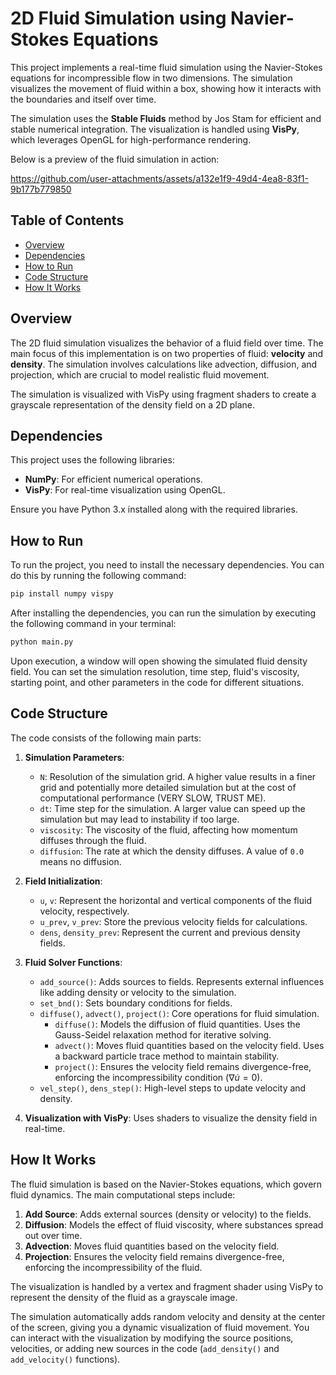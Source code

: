 # 2D Fluid Simulation using Navier-Stokes Equations

This project implements a real-time fluid simulation using the Navier-Stokes equations for incompressible flow in two dimensions. The simulation visualizes the movement of fluid within a box, showing how it interacts with the boundaries and itself over time.

The simulation uses the **Stable Fluids** method by Jos Stam for efficient and stable numerical integration. The visualization is handled using **VisPy**, which leverages OpenGL for high-performance rendering.

Below is a preview of the fluid simulation in action:

https://github.com/user-attachments/assets/a132e1f9-49d4-4ea8-83f1-9b177b779850


## Table of Contents
- [Overview](#overview)
- [Dependencies](#dependencies)
- [How to Run](#how-to-run)
- [Code Structure](#code-structure)
- [How It Works](#how-it-works)


## Overview

The 2D fluid simulation visualizes the behavior of a fluid field over time. The main focus of this implementation is on two properties of fluid: **velocity** and **density**. The simulation involves calculations like advection, diffusion, and projection, which are crucial to model realistic fluid movement.

The simulation is visualized with VisPy using fragment shaders to create a grayscale representation of the density field on a 2D plane.

## Dependencies

This project uses the following libraries:

- **NumPy**: For efficient numerical operations.
- **VisPy**: For real-time visualization using OpenGL.

Ensure you have Python 3.x installed along with the required libraries.

## How to Run

To run the project, you need to install the necessary dependencies. You can do this by running the following command:

```sh
pip install numpy vispy
```

After installing the dependencies, you can run the simulation by executing the following command in your terminal:

```sh
python main.py
```

Upon execution, a window will open showing the simulated fluid density field. You can set the simulation resolution, time step, fluid's viscosity, starting point, and other parameters in the code for different situations.

## Code Structure

The code consists of the following main parts:

1. **Simulation Parameters**: 
    - `N`: Resolution of the simulation grid.  A higher value results in a finer grid and potentially more detailed simulation but at the cost of computational performance (VERY SLOW, TRUST ME).
    - `dt`: Time step for the simulation. A larger value can speed up the simulation but may lead to instability if too large.
    - `viscosity`: The viscosity of the fluid, affecting how momentum diffuses through the fluid.
    - `diffusion`: The rate at which the density diffuses. A value of `0.0` means no diffusion.
2. **Field Initialization**:
    - `u`, `v`: Represent the horizontal and vertical components of the fluid velocity, respectively.
    - `u_prev`, `v_prev`: Store the previous velocity fields for calculations.
    - `dens`, `density_prev`: Represent the current and previous density fields.

3. **Fluid Solver Functions**:
   - `add_source()`: Adds sources to fields. Represents external influences like adding density or velocity to the simulation.
   - `set_bnd()`: Sets boundary conditions for fields.
   - `diffuse()`, `advect()`, `project()`: Core operations for fluid simulation.
        - `diffuse()`: Models the diffusion of fluid quantities. Uses the Gauss-Seidel relaxation method for iterative solving.
        - `advect()`: Moves fluid quantities based on the velocity field. Uses a backward particle trace method to maintain stability.
        - `project()`: Ensures the velocity field remains divergence-free, enforcing the incompressibility condition ($\nabla \dot u = 0$).
   - `vel_step()`, `dens_step()`: High-level steps to update velocity and density.
4. **Visualization with VisPy**: Uses shaders to visualize the density field in real-time.

## How It Works

The fluid simulation is based on the Navier-Stokes equations, which govern fluid dynamics. The main computational steps include:

1. **Add Source**: Adds external sources (density or velocity) to the fields.
2. **Diffusion**: Models the effect of fluid viscosity, where substances spread out over time.
3. **Advection**: Moves fluid quantities based on the velocity field.
4. **Projection**: Ensures the velocity field remains divergence-free, enforcing the incompressibility of the fluid.

The visualization is handled by a vertex and fragment shader using VisPy to represent the density of the fluid as a grayscale image.

The simulation automatically adds random velocity and density at the center of the screen, giving you a dynamic visualization of fluid movement. You can interact with the visualization by modifying the source positions, velocities, or adding new sources in the code (`add_density()` and `add_velocity()` functions).

